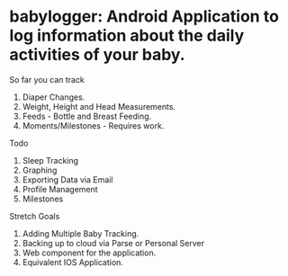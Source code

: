 # babylogger: Android Application to log information about the daily activities of your baby.

So far you can track 
1. Diaper Changes.
2. Weight, Height and Head Measurements.
3. Feeds - Bottle and Breast Feeding.
4. Moments/Milestones - Requires work. 


Todo
1. Sleep Tracking
2. Graphing 
3. Exporting Data via Email
4. Profile Management 
5. Milestones

Stretch Goals 
1. Adding Multiple Baby Tracking.
2. Backing up to cloud via Parse or Personal Server 
3. Web component for the application. 
4. Equivalent IOS Application. 
